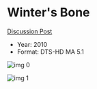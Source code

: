 # Winter's Bone

[Discussion Post](https://www.avsforum.com/threads/bass-eq-for-filtered-movies.2995212/post-59720240)

* Year: 2010
* Format: DTS-HD MA 5.1

![img 0](https://i.imgur.com/WqMWgAw.jpg)

![img 1](https://i.imgur.com/bQL7qUq.png)

